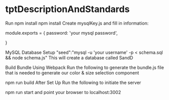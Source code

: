 # tptDescriptionAndStandards
Run npm install
npm install
Create  mysqlKey.js and fill in information:

module.exports = {
password: 'your mysql password',

}

MySQL Database Setup
"seed":"mysql -u 'your username' -p  < schema.sql && node schema.js"
This will create a database called SandD



Build Bundle Using Webpack
Run the following to generate the bundle.js file that is needed to generate our color & size selection component

npm run build
After Set Up
Run the following to initiate the server

npm run start
and point your browser to localhost:3002
